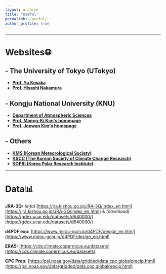 ```yaml
---
layout: archive
title: "Useful"
permalink: /useful/
author_profile: true
---
```

---
# Websites🌐

## - The University of Tokyo (UTokyo)
- **[Prof. Yu Kosaka](https://gcd.atmos.rcast.u-tokyo.ac.jp/kosaka_lab/)**
- **[Prof. Hisashi Nakamura](https://www.atmos.rcast.u-tokyo.ac.jp/nakamura_lab/en/)**

## - Kongju National University (KNU)
- **[Department of Atmospheric Sciences](https://atmos.kongju.ac.kr)**
- **[Prof. Maeng-Ki Kim's homepage](https://climate443.wixsite.com/knucdl)**
- **[Prof. Joowan Kim's homepage](http://atmdyn.org/)**

## - Others
- **[KMS (Korean Meteorological Society)](https://www.komes.or.kr:50000/)**
- **[KSCC (The Korean Society of Climate Change Research)](https://www.kscc.re.kr/)**
- **[KOPRI (Korea Polar Research Institute)](https://kopri.re.kr/)**

---
# Data📊
**JRA-3Q:** _(info)_ [https://jra.kishou.go.jp/JRA-3Q/index_en.html](https://jra.kishou.go.jp/JRA-3Q/index_en.html) & _(download)_ [https://gdex.ucar.edu/datasets/d640000/](https://gdex.ucar.edu/datasets/d640000/) <br>

**d4PDF exp:** [https://www.miroc-gcm.jp/d4PDF/design_en.html](https://www.miroc-gcm.jp/d4PDF/design_en.html) <br>

**ERA5:** [https://cds.climate.copernicus.eu/datasets](https://cds.climate.copernicus.eu/datasets) <br>

**CPC Prcp:** [https://psl.noaa.gov/data/gridded/data.cpc.globalprecip.html](https://psl.noaa.gov/data/gridded/data.cpc.globalprecip.html) <br>


